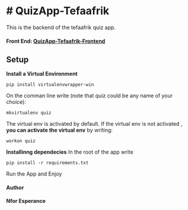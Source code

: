 # # QuizApp-Tefaafrik
This is the backend of the tefaafrik quiz app.
#### Front End: [QuizApp-Tefaafrik-Frontend](https://github.com/nforesperance/QuizApp-Tefaafrik-Frontend.git)
## Setup
**Install a Virtual Environment**

    pip install virtualenvwrapper-win

On the comman line write  (note that quiz could be any name of your choice):

    mkvirtualenv quiz
The virtual env is activated by default. If the virtual env is not activated ,
**you can activate the virtual env** by writing:

    workon quiz
   **Installinng dependecies**
   In the root of the app write 
   

    pip install -r requirements.txt
   Run the App and Enjoy
   #### Author
   **Nfor Esperance** 